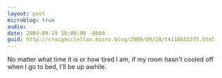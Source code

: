 ```yaml
---
layout: post
microblog: true
audio: 
date: 2009-09-19 18:00:00 -0600
guid: http://craigmcclellan.micro.blog/2009/09/20/t4118653375.html
---
```

No matter what time it is or how tired I am, if my room hasn't cooled off when I go to bed, I'll be up awhile.
